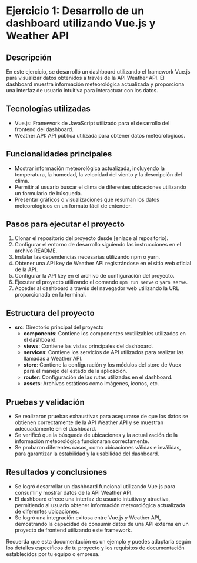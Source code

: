 # Ejercicio 1: Desarrollo de un dashboard utilizando Vue.js y Weather API

## Descripción
En este ejercicio, se desarrolló un dashboard utilizando el framework Vue.js para visualizar datos obtenidos a través de la API Weather API. El dashboard muestra información meteorológica actualizada y proporciona una interfaz de usuario intuitiva para interactuar con los datos.

## Tecnologías utilizadas
- Vue.js: Framework de JavaScript utilizado para el desarrollo del frontend del dashboard.
- Weather API: API pública utilizada para obtener datos meteorológicos.

## Funcionalidades principales
- Mostrar información meteorológica actualizada, incluyendo la temperatura, la humedad, la velocidad del viento y la descripción del clima.
- Permitir al usuario buscar el clima de diferentes ubicaciones utilizando un formulario de búsqueda.
- Presentar gráficos o visualizaciones que resuman los datos meteorológicos en un formato fácil de entender.

## Pasos para ejecutar el proyecto
1. Clonar el repositorio del proyecto desde [enlace al repositorio].
2. Configurar el entorno de desarrollo siguiendo las instrucciones en el archivo README.
3. Instalar las dependencias necesarias utilizando npm o yarn.
4. Obtener una API key de Weather API registrándose en el sitio web oficial de la API.
5. Configurar la API key en el archivo de configuración del proyecto.
6. Ejecutar el proyecto utilizando el comando `npm run serve` o `yarn serve`.
7. Acceder al dashboard a través del navegador web utilizando la URL proporcionada en la terminal.

## Estructura del proyecto
- **src**: Directorio principal del proyecto
  - **components**: Contiene los componentes reutilizables utilizados en el dashboard.
  - **views**: Contiene las vistas principales del dashboard.
  - **services**: Contiene los servicios de API utilizados para realizar las llamadas a Weather API.
  - **store**: Contiene la configuración y los módulos del store de Vuex para el manejo del estado de la aplicación.
  - **router**: Configuración de las rutas utilizadas en el dashboard.
  - **assets**: Archivos estáticos como imágenes, iconos, etc.

## Pruebas y validación
- Se realizaron pruebas exhaustivas para asegurarse de que los datos se obtienen correctamente de la API Weather API y se muestran adecuadamente en el dashboard.
- Se verificó que la búsqueda de ubicaciones y la actualización de la información meteorológica funcionaran correctamente.
- Se probaron diferentes casos, como ubicaciones válidas e inválidas, para garantizar la estabilidad y la usabilidad del dashboard.

## Resultados y conclusiones
- Se logró desarrollar un dashboard funcional utilizando Vue.js para consumir y mostrar datos de la API Weather API.
- El dashboard ofrece una interfaz de usuario intuitiva y atractiva, permitiendo al usuario obtener información meteorológica actualizada de diferentes ubicaciones.
- Se logró una integración exitosa entre Vue.js y Weather API, demostrando la capacidad de consumir datos de una API externa en un proyecto de frontend utilizando este framework.

Recuerda que esta documentación es un ejemplo y puedes adaptarla según los detalles específicos de tu proyecto y los requisitos de documentación establecidos por tu equipo o empresa.
